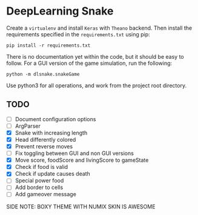 # DeepLearning Snake

Create a `virtualenv` and install `Keras` with `Theano` backend. Then install the requirements specified in the `requirements.txt` using pip:

    pip install -r requirements.txt

There is no documentation yet within the code, but it should be easy to follow. For a GUI version of the game simulation, run the following:

    python -m dlsnake.snakeGame

Use python3 for all operations, and work from the project root directory.

## TODO
- [ ] Document configuration options
- [ ] ArgParser
- [X] Snake with increasing length
- [X] Head differently colored
- [X] Prevent reverse moves
- [ ] Fix toggling between GUI and non GUI versions
- [X] Move score, foodScore and livingScore to gameState
- [X] Check if food is valid
- [X] Check if update causes death
- [ ] Special power food
- [ ] Add border to cells
- [ ] Add gameover message

SIDE NOTE: BOXY THEME WITH NUMIX SKIN IS AWESOME
